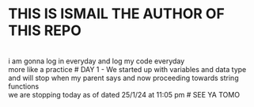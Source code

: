 # THIS IS ISMAIL THE AUTHOR OF THIS REPO
<br>
i am gonna log in everyday and log my code everyday 
<br>
more like a practice 
# DAY 1 - 
We started up with variables and data type and will stop when my parent says and now proceeding towards string functions 
<br>
we are stopping today as of dated 25/1/24 at 11:05 pm
# SEE YA TOMO
